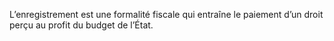 L’enregistrement est une formalité fiscale qui entraîne le paiement d’un droit perçu au profit du budget de l’État.